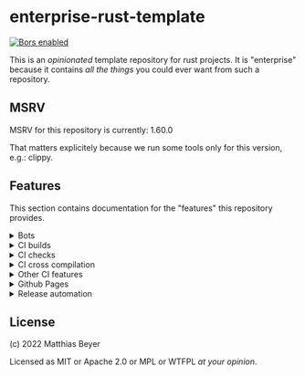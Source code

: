 # enterprise-rust-template

[![Bors enabled](https://bors.tech/images/badge_small.svg)](https://app.bors.tech/repositories/46481)

This is an _opinionated_ template repository for rust projects.
It is "enterprise" because it contains _all the things_ you could ever want from
such a repository.

## MSRV

MSRV for this repository is currently: 1.60.0

That matters explicitely because we run some tools only for this version, e.g.:
clippy.


## Features

This section contains documentation for the "features" this repository provides.

<details>
    <summary>
        Bots
    </summary>

    ### Bors

    [Bors is a GitHub bot](https://bors.tech)
    that prevents merge skew / semantic merge conflicts, so when a developer
    checks out the main branch, they can expect all of the tests to pass
    out-of-the-box.


    ### Dependabot

    Dependabot is enabled so that dependencies are always up to date.

    ### Stalebot

    Issues and PRs are automatically marked as stale by stalebot.
    PRs are closed after some period of time, but issues are not.
</details>


<details>
    <summary>
        CI builds
    </summary>

    Builds are done for the following distributions right now:

    - [ ] alpine
    - [ ] archlinux
    - [ ] centos
    - [ ] debian
    - [ ] nixos
    - [ ] RHEL
    - [ ] static using musl
    - [x] ubuntu
    - [ ] yocto
</details>


<details>
    <summary>
        CI checks
    </summary>

    The following checks are currently executed by CI:

    - [x] tests
    - [x] clippy
    - [ ] coverage
    - [x] cargo-deny
    - [x] cargo-outdated
</details>


<details>
    <summary>
        CI cross compilation
    </summary>

    The following targets are currently enabled for cross compilation:

    - [ ] ARM
    - [x] RISC-V
</details>


<details>
    <summary>
        Other CI features
    </summary>

    The following features are implemented in CI that do not fit in above
    sections:

    - [x] caching
    - [x] commits are linted using [gitlint](https://jorisroovers.com/gitlint/)
    - [x] blocking of "!fixup"/"!squash" commits
    - [ ] first-time contributor message
    - [ ] automatic labeling
    - [ ] automatic assigning issues/PRs
    - [ ] automatic reviews
        - [ ] missspell checks
        - [ ] language checks
</details>


<details>
    <summary>
        Github Pages
    </summary>

    Github Pages are used for

    - [ ] Code documentation
    - [ ] website (using zola)
</details>


<details>
    <summary>
        Release automation
    </summary>

    Nothing is implemented for release automation yet.
</details>


## License

(c) 2022 Matthias Beyer

Licensed as MIT or Apache 2.0 or MPL or WTFPL _at your opinion_.
